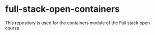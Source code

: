 # full-stack-open-containers

This repository is used for the containers module of the Full stack open course 
